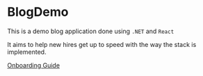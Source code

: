 # BlogDemo

This is a demo blog application done using `.NET` and `React`

It aims to help new hires get up to speed with the way the stack is implemented.

[Onboarding Guide][onboardingGuide]

[onboardingGuide]: ./Onboarding.md
